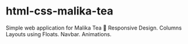 # html-css-malika-tea
Simple web application for Malika Tea 🍵
Responsive Design. 
Columns Layouts using Floats. 
Navbar. 
Animations. 
